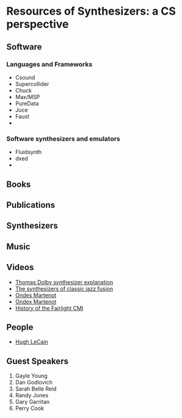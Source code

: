 # Resources of Synthesizers: a CS perspective

## Software 

### Languages and Frameworks 
- Csound 
- Supercollider
-  Chuck 
- Max/MSP 
- PureData 
- Juce 
- Faust 
- 

### Software synthesizers and emulators 
- Fluidsynth 
- dxed 
- 


## Books 

 

## Publications 

## Synthesizers 

## Music 

## Videos 
  - [Thomas Dolby synthesizer explanation](https://www.youtube.com/watch?v=dR-Qf1vwd28)
  - [The synthesizers of classic jazz fusion](https://reverb.com/news/the-synthesizers-of-classic-jazz-fusion?fbclid=IwAR1cPrbmIYZqEpgQ_mEmUR175NLjR5XljfKLjd5warSXD4BGWgURE8b0ZJ0)
  - [Ondes Martenot](https://www.youtube.com/watch?v=Zp4mBmsV6Xk)
  - [Ondex Martenot](https://www.youtube.com/watch?v=v0aflcF0-ys)
  - [History of the Fairlight CMI](https://www.youtube.com/watch?v=jkiYy0i8FtA)



## People 

  - [Hugh LeCain](https://www.hughlecaine.com/en/links.html) 


## Guest Speakers 

1. Gayle Young 
2. Dan Godlovich 
3. Sarah Belle Reid 
4. Randy Jones 
5. Gary Garritan 
6. Perry Cook 


